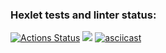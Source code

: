 ### Hexlet tests and linter status:
[![Actions Status](https://github.com/ImmuneQQ/python-project-49/workflows/hexlet-check/badge.svg)](https://github.com/ImmuneQQ/python-project-49/actions)
<a href="https://codeclimate.com/github/ImmuneQQ/python-project-49/maintainability"><img src="https://api.codeclimate.com/v1/badges/c804255c965cf3620741/maintainability" /></a>
[![asciicast](https://asciinema.org/a/OzcZNidSLO4ue3jVPA9SnH2wv.png)](https://asciinema.org/a/OzcZNidSLO4ue3jVPA9SnH2wv)
